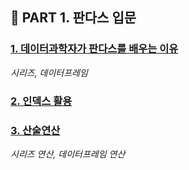 
<h2>🔎 PART 1. 판다스 입문</h2>

<h3><a href="https://github.com/tae2On/Technical_Books_Notes/blob/main/%ED%8C%8C%EC%9D%B4%EC%8D%AC%20%EB%A8%B8%EC%8B%A0%EB%9F%AC%EB%8B%9D%20%ED%8C%90%EB%8B%A4%EC%8A%A4%20%EB%8D%B0%EC%9D%B4%ED%84%B0%20%EB%B6%84%EC%84%9D/%5B01%5D%20%ED%8C%90%EB%8B%A4%EC%8A%A4%20%EC%9E%85%EB%AC%B8/1.%20%ED%8C%90%EB%8B%A4%EC%8A%A4%20%EC%9E%90%EB%A3%8C%EA%B5%AC%EC%A1%B0.md">1. 데이터과학자가 판다스를 배우는 이유</a></h3>

<p style="font-style: italic;">시리즈, 데이터프레임</p>

<h3><a href="https://github.com/tae2On/Technical_Books_Notes/blob/main/%ED%8C%8C%EC%9D%B4%EC%8D%AC%20%EB%A8%B8%EC%8B%A0%EB%9F%AC%EB%8B%9D%20%ED%8C%90%EB%8B%A4%EC%8A%A4%20%EB%8D%B0%EC%9D%B4%ED%84%B0%20%EB%B6%84%EC%84%9D/%5B01%5D%20%ED%8C%90%EB%8B%A4%EC%8A%A4%20%EC%9E%85%EB%AC%B8/1.%20%ED%8C%90%EB%8B%A4%EC%8A%A4%20%EC%9E%90%EB%A3%8C%EA%B5%AC%EC%A1%B0.md">2. 인덱스 활용</a></h3>

<h3><a href="https://github.com/tae2On/Technical_Books_Notes/blob/main/%ED%8C%8C%EC%9D%B4%EC%8D%AC%20%EB%A8%B8%EC%8B%A0%EB%9F%AC%EB%8B%9D%20%ED%8C%90%EB%8B%A4%EC%8A%A4%20%EB%8D%B0%EC%9D%B4%ED%84%B0%20%EB%B6%84%EC%84%9D/%5B01%5D%20%ED%8C%90%EB%8B%A4%EC%8A%A4%20%EC%9E%85%EB%AC%B8/1.%20%ED%8C%90%EB%8B%A4%EC%8A%A4%20%EC%9E%90%EB%A3%8C%EA%B5%AC%EC%A1%B0.md">3. 산술연산</a></h3>

<p style="font-style: italic;">시리즈 연산, 데이터프레임 연산</p>


